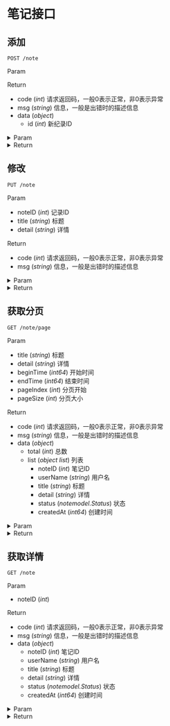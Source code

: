 # 笔记接口

## 添加

`POST /note`

Param


Return

* code (*int*) 请求返回码，一般0表示正常，非0表示异常
* msg (*string*) 信息，一般是出错时的描述信息
* data (*object*) 
    * id (*int*) 新纪录ID

<details>
<summary>Param</summary>

```json
{}
```

</details>

<details>
<summary>Return</summary>

```json
{
    "code": 0,
    "msg": "",
    "data": {
        "id": 26
    },
    "timestamp": 1610170890,
    "requestID": "303a8fb6-7abf-4f4a-955f-eb8d4d6d9907"
}
```

</details>

## 修改

`PUT /note`

Param

* noteID (*int*) 记录ID
* title (*string*) 标题
* detail (*string*) 详情

Return

* code (*int*) 请求返回码，一般0表示正常，非0表示异常
* msg (*string*) 信息，一般是出错时的描述信息

<details>
<summary>Param</summary>

```json
{
    "noteID": 26,
    "title": "mod title",
    "detail": "mod detail"
}
```

</details>

<details>
<summary>Return</summary>

```json
{
    "code": 0,
    "msg": "",
    "data": null,
    "timestamp": 1610170901,
    "requestID": "490fc6b6-03c0-48ff-a288-8d27a7fe170a"
}
```

</details>

## 获取分页

`GET /note/page`

Param

* title (*string*) 标题
* detail (*string*) 详情
* beginTime (*int64*) 开始时间
* endTime (*int64*) 结束时间
* pageIndex (*int*) 分页开始
* pageSize (*int*) 分页大小

Return

* code (*int*) 请求返回码，一般0表示正常，非0表示异常
* msg (*string*) 信息，一般是出错时的描述信息
* data (*object*) 
    * total (*int*) 总数
    * list (*object list*) 列表
        * noteID (*int*) 笔记ID
        * userName (*string*) 用户名
        * title (*string*) 标题
        * detail (*string*) 详情
        * status (*notemodel.Status*) 状态
        * createdAt (*int64*) 创建时间

<details>
<summary>Param</summary>

```json
beginTime=0&detail=&endTime=0&pageIndex=0&pageSize=10&title=
```

</details>

<details>
<summary>Return</summary>

```json
{
    "code": 0,
    "msg": "",
    "data": {
        "total": 26,
        "list": [
            {
                "noteID": 26,
                "userName": "0",
                "title": "mod title",
                "detail": "mod detail",
                "status": 1,
                "createdAt": 1610170890
            },
            {
                "noteID": 25,
                "userName": "0",
                "title": "mod title",
                "detail": "mod detail",
                "status": 1,
                "createdAt": 1609232706
            },
            {
                "noteID": 24,
                "userName": "0",
                "title": "mod title",
                "detail": "mod detail",
                "status": 1,
                "createdAt": 1609221504
            },
            {
                "noteID": 23,
                "userName": "0",
                "title": "8",
                "detail": "8",
                "status": 1,
                "createdAt": 1608623767
            },
            {
                "noteID": 22,
                "userName": "0",
                "title": "7_hahah",
                "detail": "7",
                "status": 1,
                "createdAt": 1608623736
            },
            {
                "noteID": 21,
                "userName": "0",
                "title": "6_hahah",
                "detail": "6",
                "status": 1,
                "createdAt": 1608622973
            },
            {
                "noteID": 20,
                "userName": "0",
                "title": "5_hahah",
                "detail": "5",
                "status": 1,
                "createdAt": 1608618438
            },
            {
                "noteID": 19,
                "userName": "0",
                "title": "hahah",
                "detail": "4",
                "status": 1,
                "createdAt": 1608616033
            },
            {
                "noteID": 18,
                "userName": "0",
                "title": "3",
                "detail": "3",
                "status": 1,
                "createdAt": 1608099670
            },
            {
                "noteID": 17,
                "userName": "0",
                "title": "",
                "detail": "",
                "status": 1,
                "createdAt": 1608099231
            }
        ]
    },
    "timestamp": 1610170909,
    "requestID": "f0c43e6a-439c-455e-a838-eab66428d3e7"
}
```

</details>

## 获取详情

`GET /note`

Param

* noteID (*int*) 

Return

* code (*int*) 请求返回码，一般0表示正常，非0表示异常
* msg (*string*) 信息，一般是出错时的描述信息
* data (*object*) 
    * noteID (*int*) 笔记ID
    * userName (*string*) 用户名
    * title (*string*) 标题
    * detail (*string*) 详情
    * status (*notemodel.Status*) 状态
    * createdAt (*int64*) 创建时间

<details>
<summary>Param</summary>

```json
noteID=26
```

</details>

<details>
<summary>Return</summary>

```json
{
    "code": 0,
    "msg": "",
    "data": {
        "noteID": 26,
        "userName": "1",
        "title": "mod title",
        "detail": "mod detail",
        "status": 1,
        "createdAt": 1610170890
    },
    "timestamp": 1610170922,
    "requestID": "599134fc-6b29-4bc7-9406-f4626229c469"
}
```

</details>


